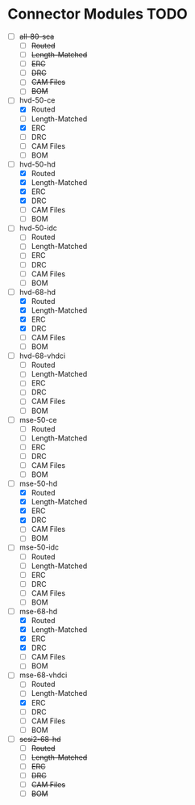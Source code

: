 # Connector Modules TODO

- [ ] ~~all-80-sca~~
  - [ ] ~~Routed~~
  - [ ] ~~Length-Matched~~
  - [ ] ~~ERC~~
  - [ ] ~~DRC~~
  - [ ] ~~CAM Files~~
  - [ ] ~~BOM~~
- [ ] hvd-50-ce
  - [x] Routed
  - [ ] Length-Matched
  - [x] ERC
  - [ ] DRC
  - [ ] CAM Files
  - [ ] BOM
- [ ] hvd-50-hd
  - [x] Routed
  - [x] Length-Matched
  - [x] ERC
  - [x] DRC
  - [ ] CAM Files
  - [ ] BOM
- [ ] hvd-50-idc
  - [ ] Routed
  - [ ] Length-Matched
  - [ ] ERC
  - [ ] DRC
  - [ ] CAM Files
  - [ ] BOM
- [ ] hvd-68-hd
  - [x] Routed
  - [x] Length-Matched
  - [x] ERC
  - [x] DRC
  - [ ] CAM Files
  - [ ] BOM
- [ ] hvd-68-vhdci
  - [ ] Routed
  - [ ] Length-Matched
  - [ ] ERC
  - [ ] DRC
  - [ ] CAM Files
  - [ ] BOM
- [ ] mse-50-ce
  - [ ] Routed
  - [ ] Length-Matched
  - [ ] ERC
  - [ ] DRC
  - [ ] CAM Files
  - [ ] BOM
- [ ] mse-50-hd
  - [x] Routed
  - [x] Length-Matched
  - [x] ERC
  - [x] DRC
  - [ ] CAM Files
  - [ ] BOM
- [ ] mse-50-idc
  - [ ] Routed
  - [ ] Length-Matched
  - [ ] ERC
  - [ ] DRC
  - [ ] CAM Files
  - [ ] BOM
- [ ] mse-68-hd
  - [x] Routed
  - [x] Length-Matched
  - [x] ERC
  - [x] DRC
  - [ ] CAM Files
  - [ ] BOM
- [ ] mse-68-vhdci
  - [ ] Routed
  - [ ] Length-Matched
  - [X] ERC
  - [ ] DRC
  - [ ] CAM Files
  - [ ] BOM
- [ ] ~~scsi2-68-hd~~
  - [ ] ~~Routed~~
  - [ ] ~~Length-Matched~~
  - [ ] ~~ERC~~
  - [ ] ~~DRC~~
  - [ ] ~~CAM Files~~
  - [ ] ~~BOM~~
